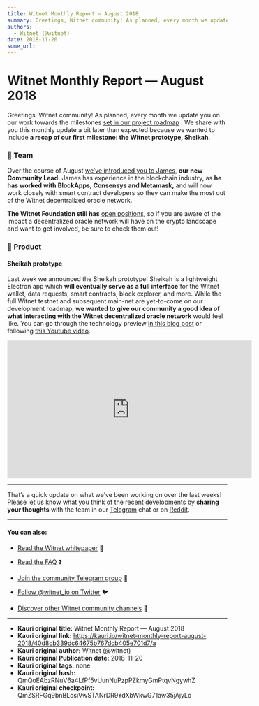 ```yaml
---
title: Witnet Monthly Report — August 2018
summary: Greetings, Witnet community! As planned, every month we update you on our work towards the milestones set in our project roadmap . We share with you this monthly update a bit later than expected because we wanted to include a recap of our first milestone- the Witnet prototype, Sheikah. 💜 Team Over the course of August we’ve introduced you to James, our new Community Lead. James has experience in the blockchain industry, as he has worked with BlockApps, Consensys and Metamask, and will now work
authors:
  - Witnet (@witnet)
date: 2018-11-20
some_url: 
---
```


# Witnet Monthly Report — August 2018



Greetings, Witnet community! As planned, every month we update you on our work towards the milestones 
[set in our project roadmap](https://republic.co/witnet)
 . We share with you this monthly update a bit later than expected because we wanted to include 
**a recap of our first milestone: the Witnet prototype, Sheikah**.

### 💜 Team
Over the course of August 
[we’ve introduced you to James](https://medium.com/witnet/team-insights-james-witnets-community-lead-3e86df746073), 
**our new Community Lead.**
 James has experience in the blockchain industry, as 
**he has worked with BlockApps, Consensys and Metamask,**
 and will now work closely with smart contract developers so they can make the most out of the Witnet decentralized oracle network.
 
**The Witnet Foundation still has** [open positions](https://angel.co/witnet-foundation-1/jobs), so if you are aware of the impact a decentralized oracle network will have on the crypto landscape and want to get involved, be sure to check them out!

### 🔧 Product

#### Sheikah prototype
Last week we announced the Sheikah prototype! Sheikah is a lightweight Electron app which 
**will eventually serve as a full interface**
 for the Witnet wallet, data requests, smart contracts, block explorer, and more.
While the full Witnet testnet and subsequent main-net are yet-to-come on our development roadmap, 
**we wanted to give our community a good idea of what interacting with the Witnet decentralized oracle network**
 would feel like. You can go through the technology preview 
[in this blog post](https://medium.com/witnet/welcome-to-sheikah-5b658d4815c8)
 or following 
[this Youtube video](https://www.youtube.com/watch?v=ZBYjc4SaDzw).

<iframe width="560" height="315" src="https://www.youtube.com/embed/ZBYjc4SaDzw" frameborder="0" allow="accelerometer; autoplay; encrypted-media; gyroscope; picture-in-picture" allowfullscreen></iframe>

----

That’s a quick update on what we’ve been working on over the last weeks! Please let us know what you think of the recent developments by 
**sharing your thoughts**
 with the team in our 
[Telegram](https://t.me/witnetio)
 chat or on 
[Reddit](https://reddit.com/r/witnet).

----


#### You can also:



 *  [Read the Witnet whitepaper](https://witnet.io/static/witnet-whitepaper.pdf) 📃

 *  [Read the FAQ](https://witnet.io/#/faq) ❓

 *  [Join the community Telegram group](https://t.me/witnetio) 💬

 *  [Follow @witnet_io on Twitter](https://twitter.com/witnet_io) 🐦

 *  [Discover other Witnet community channels](https://witnet.io/#/contact) 👥



---

- **Kauri original title:** Witnet Monthly Report — August 2018
- **Kauri original link:** https://kauri.io/witnet-monthly-report-august-2018/40d8cb339dc64675b767dcb405e701d7/a
- **Kauri original author:** Witnet (@witnet)
- **Kauri original Publication date:** 2018-11-20
- **Kauri original tags:** none
- **Kauri original hash:** QmQoEAbzRNuV6a4LfPf5vUunNuPzpPZkmyGmPtqvNgywhZ
- **Kauri original checkpoint:** QmZSRFGq9bnBLosiVwSTANrDR9YdXbWkwG71aw35jAjyLo



